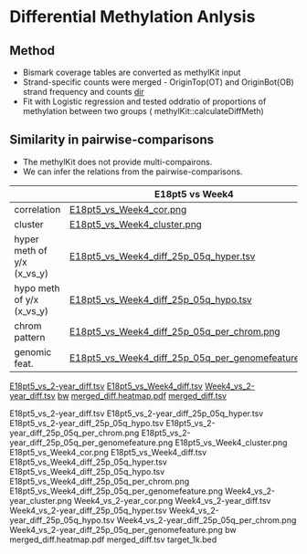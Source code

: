 # Differential Methylation Anlysis 

## Method
- Bismark coverage tables are converted as methylKit input
- Strand-specific counts were merged - OriginTop(OT) and OriginBot(OB) strand frequency and counts [dir](figures)
- Fit with Logistic regression and tested oddratio of proportions of methylation between two groups ( methylKit::calculateDiffMeth)   

## Similarity in pairwise-comparisons
- The methylKit does not provide multi-compairons.
- We can infer the relations from the pairwise-comparisons.

| | E18pt5 vs Week4 | Week4 vs 2-year | E18pt5 vs 2-year |
|-|-|-|-|
| correlation | [E18pt5_vs_Week4_cor.png](results/E18pt5_vs_Week4_cor.png) | [Week4_vs_2-year_cor.png](results/Week4_vs_2-year_cor.png) | [E18pt5_vs_2-year_cor.png](results/E18pt5_vs_2-year_cor.png) |
| cluster | [E18pt5_vs_Week4_cluster.png](results/E18pt5_vs_Week4_cluster.png) | [Week4_vs_2-year_cluster.png](results/Week4_vs_2-year_cluster.png) | [E18pt5_vs_2-year_cluster.png](results/E18pt5_vs_2-year_cluster.png) |
| hyper meth of y/x (x_vs_y) | [E18pt5_vs_Week4_diff_25p_05q_hyper.tsv](results/E18pt5_vs_Week4_diff_25p_05q_hyper.tsv) | [Week4_vs_2-year_diff_25p_05q_hyper.tsv](results/Week4_vs_2-year_diff_25p_05q_hyper.tsv) | [E18pt5_vs_2-year_diff_25p_05q_hyper.tsv](results/E18pt5_vs_2-year_diff_25p_05q_hyper.tsv) |
| hypo meth of y/x (x_vs_y) | [E18pt5_vs_Week4_diff_25p_05q_hypo.tsv](results/E18pt5_vs_Week4_diff_25p_05q_hypo.tsv) | [Week4_vs_2-year_diff_25p_05q_hypo.tsv](results/Week4_vs_2-year_diff_25p_05q_hypo.tsv) | [E18pt5_vs_2-year_diff_25p_05q_hypo.tsv](results/E18pt5_vs_2-year_diff_25p_05q_hypo.tsv) |
| chrom pattern | [E18pt5_vs_Week4_diff_25p_05q_per_chrom.png](results/E18pt5_vs_Week4_diff_25p_05q_per_chrom.png) | [Week4_vs_2-year_diff_25p_05q_per_chrom.png](results/Week4_vs_2-year_diff_25p_05q_per_chrom.png) | [E18pt5_vs_2-year_diff_25p_05q_per_chrom.png](results/E18pt5_vs_2-year_diff_25p_05q_per_chrom.png) |
| genomic feat. | [E18pt5_vs_Week4_diff_25p_05q_per_genomefeature.png](results/E18pt5_vs_Week4_diff_25p_05q_per_genomefeature.png) | [Week4_vs_2-year_diff_25p_05q_per_genomefeature.png](results/Week4_vs_2-year_diff_25p_05q_per_genomefeature.png) | [E18pt5_vs_2-year_diff_25p_05q_per_genomefeature.png](results/E18pt5_vs_2-year_diff_25p_05q_per_genomefeature.png) |

[E18pt5_vs_2-year_diff.tsv](results/E18pt5_vs_2-year_diff.tsv)
[E18pt5_vs_Week4_diff.tsv](results/E18pt5_vs_Week4_diff.tsv)
[Week4_vs_2-year_diff.tsv](results/Week4_vs_2-year_diff.tsv)
[bw](results/bw)
[merged_diff.heatmap.pdf](results/merged_diff.heatmap.pdf)
[merged_diff.tsv](results/merged_diff.tsv)




E18pt5_vs_2-year_diff.tsv
E18pt5_vs_2-year_diff_25p_05q_hyper.tsv
E18pt5_vs_2-year_diff_25p_05q_hypo.tsv
E18pt5_vs_2-year_diff_25p_05q_per_chrom.png
E18pt5_vs_2-year_diff_25p_05q_per_genomefeature.png
E18pt5_vs_Week4_cluster.png
E18pt5_vs_Week4_cor.png
E18pt5_vs_Week4_diff.tsv
E18pt5_vs_Week4_diff_25p_05q_hyper.tsv
E18pt5_vs_Week4_diff_25p_05q_hypo.tsv
E18pt5_vs_Week4_diff_25p_05q_per_chrom.png
E18pt5_vs_Week4_diff_25p_05q_per_genomefeature.png
Week4_vs_2-year_cluster.png
Week4_vs_2-year_cor.png
Week4_vs_2-year_diff.tsv
Week4_vs_2-year_diff_25p_05q_hyper.tsv
Week4_vs_2-year_diff_25p_05q_hypo.tsv
Week4_vs_2-year_diff_25p_05q_per_chrom.png
Week4_vs_2-year_diff_25p_05q_per_genomefeature.png
bw
merged_diff.heatmap.pdf
merged_diff.tsv
target_1k.bed


